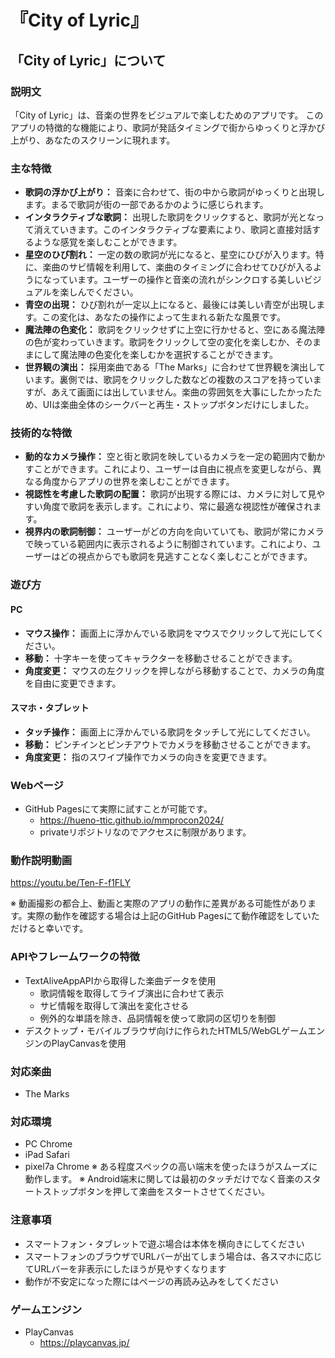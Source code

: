 # 『City of Lyric』
## 「City of Lyric」について
### 説明文
「City of Lyric」は、音楽の世界をビジュアルで楽しむためのアプリです。
このアプリの特徴的な機能により、歌詞が発話タイミングで街からゆっくりと浮かび上がり、あなたのスクリーンに現れます。

### 主な特徴
- **歌詞の浮かび上がり：** 音楽に合わせて、街の中から歌詞がゆっくりと出現します。まるで歌詞が街の一部であるかのように感じられます。
- **インタラクティブな歌詞：** 出現した歌詞をクリックすると、歌詞が光となって消えていきます。このインタラクティブな要素により、歌詞と直接対話するような感覚を楽しむことができます。
- **星空のひび割れ：** 一定の数の歌詞が光になると、星空にひびが入ります。特に、楽曲のサビ情報を利用して、楽曲のタイミングに合わせてひびが入るようになっています。ユーザーの操作と音楽の流れがシンクロする美しいビジュアルを楽しんでください。
- **青空の出現：** ひび割れが一定以上になると、最後には美しい青空が出現します。この変化は、あなたの操作によって生まれる新たな風景です。
- **魔法陣の色変化：** 歌詞をクリックせずに上空に行かせると、空にある魔法陣の色が変わっていきます。歌詞をクリックして空の変化を楽しむか、そのままにして魔法陣の色変化を楽しむかを選択することができます。
- **世界観の演出：** 採用楽曲である「The Marks」に合わせて世界観を演出しています。裏側では、歌詞をクリックした数などの複数のスコアを持っていますが、あえて画面には出していません。楽曲の雰囲気を大事にしたかったため、UIは楽曲全体のシークバーと再生・ストップボタンだけにしました。

### 技術的な特徴
- **動的なカメラ操作：** 空と街と歌詞を映しているカメラを一定の範囲内で動かすことができます。これにより、ユーザーは自由に視点を変更しながら、異なる角度からアプリの世界を楽しむことができます。
- **視認性を考慮した歌詞の配置：** 歌詞が出現する際には、カメラに対して見やすい角度で歌詞を表示します。これにより、常に最適な視認性が確保されます。
- **視界内の歌詞制御：** ユーザーがどの方向を向いていても、歌詞が常にカメラで映っている範囲内に表示されるように制御されています。これにより、ユーザーはどの視点からでも歌詞を見逃すことなく楽しむことができます。

### 遊び方
#### PC
- **マウス操作：** 画面上に浮かんでいる歌詞をマウスでクリックして光にしてください。
- **移動：** 十字キーを使ってキャラクターを移動させることができます。
- **角度変更：** マウスの左クリックを押しながら移動することで、カメラの角度を自由に変更できます。

#### スマホ・タブレット
- **タッチ操作：** 画面上に浮かんでいる歌詞をタッチして光にしてください。
- **移動：** ピンチインとピンチアウトでカメラを移動させることができます。
- **角度変更：** 指のスワイプ操作でカメラの向きを変更できます。

### Webページ
- GitHub Pagesにて実際に試すことが可能です。
  - https://hueno-ttic.github.io/mmprocon2024/
  - privateリポジトリなのでアクセスに制限があります。

### 動作説明動画
https://youtu.be/Ten-F-f1FLY

※ 動画撮影の都合上、動画と実際のアプリの動作に差異がある可能性があります。実際の動作を確認する場合は上記のGitHub Pagesにて動作確認をしていただけると幸いです。

### APIやフレームワークの特徴
- TextAliveAppAPIから取得した楽曲データを使用
  - 歌詞情報を取得してライブ演出に合わせて表示
  - サビ情報を取得して演出を変化させる
  - 例外的な単語を除き、品詞情報を使って歌詞の区切りを制御
- デスクトップ・モバイルブラウザ向けに作られたHTML5/WebGLゲームエンジンのPlayCanvasを使用


### 対応楽曲
- The Marks

### 対応環境
- PC Chrome
- iPad Safari
- pixel7a Chrome 
※ ある程度スペックの高い端末を使ったほうがスムーズに動作します。
※ Android端末に関しては最初のタッチだけでなく音楽のスタートストップボタンを押して楽曲をスタートさせてください。

### 注意事項
- スマートフォン・タブレットで遊ぶ場合は本体を横向きにしてください
- スマートフォンのブラウザでURLバーが出てしまう場合は、各スマホに応じてURLバーを非表示にしたほうが見やすくなります
- 動作が不安定になった際にはページの再読み込みをしてください

### ゲームエンジン
- PlayCanvas
  - https://playcanvas.jp/
